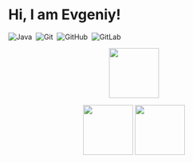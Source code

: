 # Hi, I am Evgeniy!

![Java](https://img.shields.io/badge/JAVA-007396.svg?&style=flat&logo=java&logoColor=white)&nbsp;
![Git](https://img.shields.io/badge/GIT-%23F05033.svg?&style=flat&logo=git&logoColor=white)&nbsp;
![GitHub](https://img.shields.io/badge/GITHUB-%23121011.svg?&style=flat&logo=github&logoColor=white)&nbsp;
![GitLab](https://img.shields.io/badge/GITLAB-%23181717.svg?&style=flat&logo=gitlab&logoColor=white)&nbsp;

<p align="center">
<img height="100px" src="https://github-readme-streak-stats.herokuapp.com?user=evgeniy1503&hide_title=true&hide_border=true&show_icons=true&include_all_commits=true&count_private=true&line_height=21"/> 
</p>
<p align="center">
<img height="100px" src="https://github-readme-stats.vercel.app/api/top-langs/?username=evgeniy1503&hide=html&hide_title=true&hide_border=true&layout=compact&langs_count=8" />
<img height="100px" src="https://github-readme-stats.vercel.app/api?username=evgeniy1503&hide_title=true&hide_border=true&show_icons=true&include_all_commits=true&count_private=true&line_height=21" />
</p>
